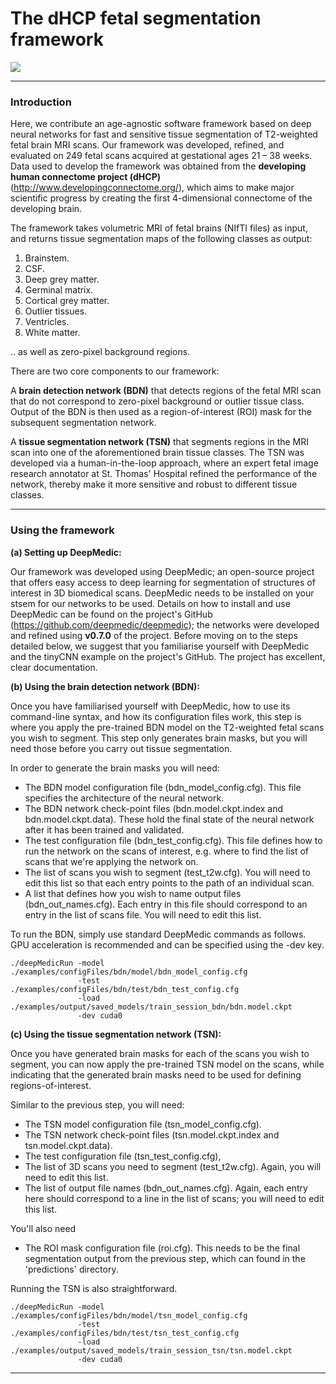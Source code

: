 # The dHCP fetal segmentation framework

![](https://github.com/afetit/dhcp-fetal-segmentation-tool/blob/master/documentation/for-github.png )

---
### **Introduction**


Here, we contribute an age-agnostic software framework based on deep neural networks for fast and sensitive tissue 
segmentation of T2-weighted fetal brain MRI scans. Our framework was developed, refined, and evaluated on 249 fetal scans acquired at gestational ages 21 – 38 weeks. Data used to develop the framework was obtained from the **developing human connectome project (dHCP)** (http://www.developingconnectome.org/), which aims to make major scientific progress by creating the first 4-dimensional connectome of the developing brain.


The framework takes volumetric MRI of fetal brains (NIfTI files) as input, 
and returns tissue segmentation maps of the following classes as output:
1. Brainstem.
2. CSF.
3. Deep grey matter.
4. Germinal matrix.
5. Cortical grey matter.
6. Outlier tissues.
7. Ventricles.
8. White matter.

.. as well as zero-pixel background regions.


There are two core components to 
our framework:

A **brain detection network (BDN)** that detects regions of the fetal MRI scan that do not correspond to zero-pixel background or outlier 
tissue class. Output of the BDN is then used as a region-of-interest (ROI) mask for the subsequent segmentation network.

A **tissue segmentation network (TSN)** that segments regions in the MRI scan into one of the aforementioned brain tissue classes.
The TSN was developed via a human-in-the-loop approach, where an expert fetal image research annotator at 
St. Thomas' Hospital refined the performance of the network, thereby make it more sensitive and robust to different tissue classes. 



---
### Using the framework


**(a) Setting up DeepMedic:**

Our framework was developed using DeepMedic; an open-source project that offers easy access to deep learning for segmentation of structures of interest in 3D biomedical scans.
DeepMedic needs to be installed on your stsem for our networks to be used. Details on how to install and use DeepMedic can be found on 
the project's GitHub (https://github.com/deepmedic/deepmedic); the networks were developed and refined using **v0.7.0** of the project. Before moving on to the steps detailed below, we suggest that you familiarise yourself with DeepMedic and the tinyCNN example on the project's GitHub. The project has excellent, clear documentation. 

**(b) Using the brain detection network (BDN):** 

Once you have familiarised yourself with DeepMedic, how to use its command-line syntax, and how its configuration files work, this step is where you apply the pre-trained BDN model on the T2-weighted fetal scans you wish to segment. This step only generates brain masks, but you will need those before you carry out tissue segmentation. 

In order to generate the brain masks you will need:
- The BDN model configuration file (bdn_model_config.cfg). This file specifies the architecture of the neural network.
- The BDN network check-point files (bdn.model.ckpt.index and bdn.model.ckpt.data). These hold the final state of the neural network after it has been trained and validated. 
- The test configuration file (bdn_test_config.cfg). This file defines how to run the network on the scans of interest, e.g. where to find the list of scans that we're applying the network on.
- The list of scans you wish to segment (test_t2w.cfg). You will need to edit this list so that each entry points to the path of an individual scan.
- A list that defines how you wish to name output files (bdn_out_names.cfg). Each entry in this file should correspond to an entry in the list of scans file. You will need to edit this list. 

To run the BDN, simply use standard DeepMedic commands as follows. GPU acceleration is recommended and can be specified using the -dev key. 
```
./deepMedicRun -model ./examples/configFiles/bdn/model/bdn_model_config.cfg 
               -test ./examples/configFiles/bdn/test/bdn_test_config.cfg 
               -load  ./examples/output/saved_models/train_session_bdn/bdn.model.ckpt
               -dev cuda0
```

**(c) Using the tissue segmentation network (TSN):** 

Once you have generated brain masks for each of the scans you wish to segment, you can now apply the pre-trained TSN model on the scans, while indicating that the generated brain masks need to be used for defining regions-of-interest.  

Similar to the previous step, you will need:
- The TSN model configuration file (tsn_model_config.cfg).
- The TSN network check-point files (tsn.model.ckpt.index and tsn.model.ckpt.data).
- The test configuration file (tsn_test_config.cfg), 
- The list of 3D scans you need to segment (test_t2w.cfg). Again, you will need to edit this list.
- The list of output file names (bdn_out_names.cfg). Again, each entry here should correspond to a line in the list of scans; you will need to edit this list. 

You'll also need 
- The ROI mask configuration file (roi.cfg). This needs to be the final segmentation
output from the previous step, which can found in the 'predictions' directory. 

Running the TSN is also straightforward.
```
./deepMedicRun -model ./examples/configFiles/bdn/model/tsn_model_config.cfg 
               -test ./examples/configFiles/bdn/test/tsn_test_config.cfg 
               -load  ./examples/output/saved_models/train_session_tsn/tsn.model.ckpt
               -dev cuda0
```

---


